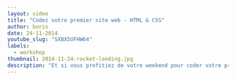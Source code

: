 ```yaml
---
layout: video
title: "Codez votre premier site web - HTML & CSS"
author: boris
date: 24-11-2014
youtube_slug: "SXBX5UFHW64"
labels:
  - workshop
thumbnail: 2014-11-24-rocket-landing.jpg
description: "Et si vous profitiez de votre weekend pour coder votre première page web ? On a décidé de vous offrir la bonne vidéo pour sauter le pas. En moins de 2 heures vous aurez attaqué HTML, CSS et Bootstrap."
---
```

